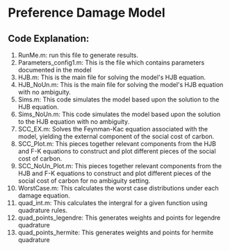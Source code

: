 # Preference Damage Model

## Code Explanation:
1. RunMe.m: run this file to generate results.
2. Parameters_config1.m: This is the file which contains parameters documented in the model
3. HJB.m: This is the main file for solving the model's HJB equation. 
4. HJB_NoUn.m: This is the main file for solving the model's HJB equation with no ambiguity. 
5. Sims.m: This code simulates the model based upon the solution to the HJB equation.
6. Sims_NoUn.m: This code simulates the model based upon the solution to the HJB equation with no ambiguity.
7. SCC_EX.m: Solves the Feynman-Kac equation associated with the model, yielding the external component of the social cost of carbon.
8. SCC_Plot.m: This pieces together relevant components from the HJB and F-K equations to construct and plot different pieces of the social cost of carbon.
9. SCC_NoUn_Plot.m: This pieces together relevant components from the HJB and F-K equations to construct and plot different pieces of the social cost of carbon for no ambiguity setting.
10. WorstCase.m: This calculates the worst case distributions under each damage equation.
11. quad_int.m: This calculates the intergral for a given function using quadrature rules.
12. quad_points_legendre: This generates weights and points for legendre quadrature
13. quad_points_hermite: This generates weights and points for hermite quadrature
